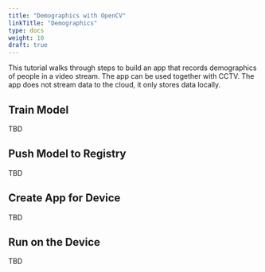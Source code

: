 ```yaml
---
title: "Demographics with OpenCV"
linkTitle: "Demographics"
type: docs
weight: 10
draft: true
---
```


This tutorial walks through steps to build an app that records demographics of people in a video stream. The app can be used together with CCTV. The app does not stream data to the cloud, it only stores data locally.

## Train Model

TBD

## Push Model to Registry

TBD

## Create App for Device

TBD

## Run on the Device

TBD